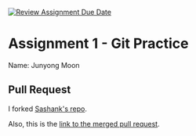 [![Review Assignment Due Date](https://classroom.github.com/assets/deadline-readme-button-22041afd0340ce965d47ae6ef1cefeee28c7c493a6346c4f15d667ab976d596c.svg)](https://classroom.github.com/a/o3CCpRie)
# Assignment 1 - Git Practice
Name: Junyong Moon

## Pull Request
I forked [Sashank's repo](https://github.com/cs-uh-3260/s25-i1-gitpractice-sashankneupane).

Also, this is the [link to the merged pull request](https://github.com/cs-uh-3260/s25-i1-gitpractice-sashankneupane/pull/4).